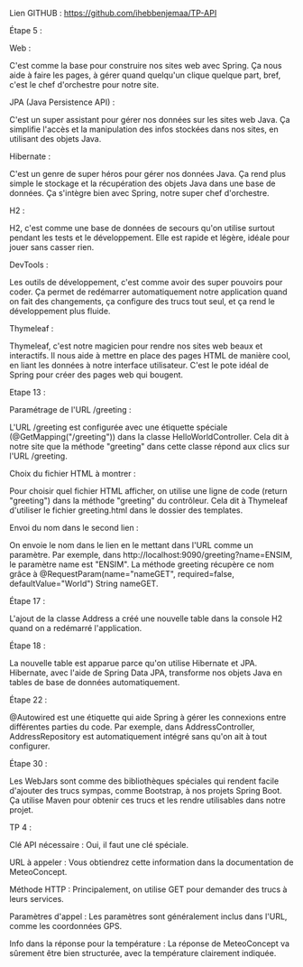 Lien GITHUB : https://github.com/ihebbenjemaa/TP-API

Étape 5 :

Web :

C'est comme la base pour construire nos sites web avec Spring. Ça nous aide à faire les pages, à gérer quand quelqu'un clique quelque part, bref, c'est le chef d'orchestre pour notre site.

JPA (Java Persistence API) :

C'est un super assistant pour gérer nos données sur les sites web Java. Ça simplifie l'accès et la manipulation des infos stockées dans nos sites, en utilisant des objets Java.

Hibernate :

C'est un genre de super héros pour gérer nos données Java. Ça rend plus simple le stockage et la récupération des objets Java dans une base de données. Ça s'intègre bien avec Spring, notre super chef d'orchestre.

H2 :

H2, c'est comme une base de données de secours qu'on utilise surtout pendant les tests et le développement. Elle est rapide et légère, idéale pour jouer sans casser rien.

DevTools :

Les outils de développement, c'est comme avoir des super pouvoirs pour coder. Ça permet de redémarrer automatiquement notre application quand on fait des changements, ça configure des trucs tout seul, et ça rend le développement plus fluide.

Thymeleaf :

Thymeleaf, c'est notre magicien pour rendre nos sites web beaux et interactifs. Il nous aide à mettre en place des pages HTML de manière cool, en liant les données à notre interface utilisateur. C'est le pote idéal de Spring pour créer des pages web qui bougent.

Etape 13 :

Paramétrage de l'URL /greeting :

L'URL /greeting est configurée avec une étiquette spéciale (@GetMapping("/greeting")) dans la classe HelloWorldController. Cela dit à notre site que la méthode "greeting" dans cette classe répond aux clics sur l'URL /greeting.

Choix du fichier HTML à montrer :

Pour choisir quel fichier HTML afficher, on utilise une ligne de code (return "greeting") dans la méthode "greeting" du contrôleur. Cela dit à Thymeleaf d'utiliser le fichier greeting.html dans le dossier des templates.

Envoi du nom dans le second lien :

On envoie le nom dans le lien en le mettant dans l'URL comme un paramètre. Par exemple, dans http://localhost:9090/greeting?name=ENSIM, le paramètre name est "ENSIM". La méthode greeting récupère ce nom grâce à @RequestParam(name="nameGET", required=false, defaultValue="World") String nameGET.

Étape 17 :

L'ajout de la classe Address a créé une nouvelle table dans la console H2 quand on a redémarré l'application.

Étape 18 :

La nouvelle table est apparue parce qu'on utilise Hibernate et JPA. Hibernate, avec l'aide de Spring Data JPA, transforme nos objets Java en tables de base de données automatiquement.

Étape 22 :

@Autowired est une étiquette qui aide Spring à gérer les connexions entre différentes parties du code. Par exemple, dans AddressController, AddressRepository est automatiquement intégré sans qu'on ait à tout configurer.

Étape 30 :

Les WebJars sont comme des bibliothèques spéciales qui rendent facile d'ajouter des trucs sympas, comme Bootstrap, à nos projets Spring Boot. Ça utilise Maven pour obtenir ces trucs et les rendre utilisables dans notre projet.

TP 4 :

Clé API nécessaire : Oui, il faut une clé spéciale.

URL à appeler : Vous obtiendrez cette information dans la documentation de MeteoConcept.

Méthode HTTP : Principalement, on utilise GET pour demander des trucs à leurs services.

Paramètres d'appel : Les paramètres sont généralement inclus dans l'URL, comme les coordonnées GPS.

Info dans la réponse pour la température : La réponse de MeteoConcept va sûrement être bien structurée, avec la température clairement indiquée. 